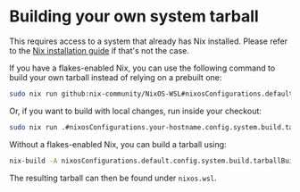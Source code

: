 # Building your own system tarball

This requires access to a system that already has Nix installed. Please refer to the [Nix installation guide](https://nixos.org/guides/install-nix.html) if that\'s not the case.

If you have a flakes-enabled Nix, you can use the following command to
build your own tarball instead of relying on a prebuilt one:

```sh
sudo nix run github:nix-community/NixOS-WSL#nixosConfigurations.default.config.system.build.tarballBuilder
```

Or, if you want to build with local changes, run inside your checkout:

```sh
sudo nix run .#nixosConfigurations.your-hostname.config.system.build.tarballBuilder
```

Without a flakes-enabled Nix, you can build a tarball using:

```sh
nix-build -A nixosConfigurations.default.config.system.build.tarballBuilder && sudo ./result/bin/nixos-wsl-tarball-builder

```

The resulting tarball can then be found under `nixos.wsl`.
